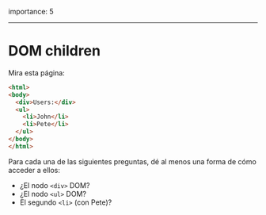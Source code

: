 importance: 5

---

# DOM children

Mira esta página:

```html
<html>
<body>
  <div>Users:</div>
  <ul>
    <li>John</li>
    <li>Pete</li>
  </ul>
</body>
</html>
```

Para cada una de las siguientes preguntas, dé al menos una forma de cómo acceder a ellos:
- ¿El nodo `<div>` DOM?
- ¿El nodo `<ul>` DOM?
- El segundo `<li>` (con Pete)?
